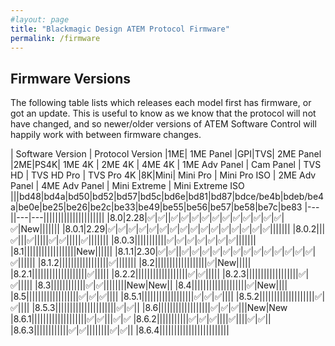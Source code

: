 ```yaml
---
#layout: page
title: "Blackmagic Design ATEM Protocol Firmware"
permalink: /firmware
---
```

## Firmware Versions

The following table lists which releases each model first has firmware, or got an update. This is useful to know as we know that the protocol will not have changed, and so newer/older versions of ATEM Software Control will happily work with between firmware changes.

| Software Version | Protocol Version |1ME| 1ME Panel |GPI|TVS| 2ME Panel |2ME|PS4K| 1ME 4K | 2ME 4K | 4ME 4K | 1ME Adv Panel | Cam Panel | TVS HD | TVS HD Pro | TVS Pro 4K |8K|Mini| Mini Pro | Mini Pro ISO | 2ME Adv Panel | 4ME Adv Panel | Mini Extreme | Mini Extreme ISO 
|||bd48|bd4a|bd50|bd52|bd57|bd5c|bd6e|bd81|bd87|bdce/be4b|bdeb/be4a|be0e|be25|be26|be2c|be33|be49|be55|be56|be57|be58|be7c|be83
|---||---|---|||||||||||||||||||||
|8.0|2.28|✅|✅||✅|✅|✅|✅|✅|✅|✅|✅|✅|✅|✅|✅|New|||||||
|8.0.1|2.29|✅|✅|✅|✅|✅|✅|✅|✅|✅|✅|✅|✅|✅|✅|✅|✅|||||||
|8.0.2|||✅|||✅|||||✅|✅|||||✅|||||||
|8.0.3|||||||||||✅|✅|✅|✅|✅|✅|✅|||||||
|8.1||||||||||||||||||New||||||
|8.1.1|2.30|✅|✅||✅|✅|✅|✅|✅|✅|✅|✅|✅|✅|✅|✅|✅|✅||||||
|8.1.2|||||||||||||||||✅|||||||
|8.2||||||||||||||||||✅|New|||||
|8.2.1|||||||||||||||||||✅|||||
|8.2.2||||||||||||||||||✅|✅|||||
|8.2.3||||||||||||||||||✅|✅|||||
|8.3||||||||||||✅|✅||||||||New|New||
|8.4|||||||||||||||||||✅|New||||
|8.5||||||||||||||||||✅|✅|✅||||
|8.5.1||||||||||||||||||✅|✅|✅||||
|8.5.2|||||||||||||||||||✅|✅||||
|8.5.3|||||||||||||||||||||✅|✅||
|8.6||||||||||||||||||✅|✅|✅|||New|New
|8.6.1|||||||||||||||||||✅|✅|||✅|✅
|8.6.2|||||||||||✅|✅|✅||||✅||||✅|✅||
|8.6.3||||||||||||✅|✅||||||||✅|✅||
|8.6.4||||||||||||||||||||||||
